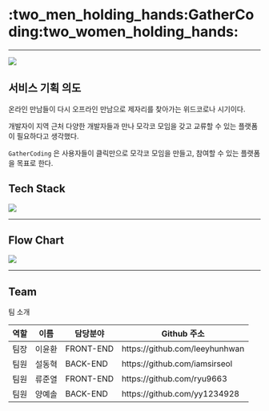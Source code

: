 <h1>:two_men_holding_hands:GatherCoding:two_women_holding_hands:</h1> <hr />
<img src="https://user-images.githubusercontent.com/75051059/141219381-c64490bf-907d-4929-8b1b-ad7891604a58.png">



<h2>서비스 기획 의도</h2>
온라인 만남들이 다시 오프라인 만남으로 제자리를 찾아가는 위드코로나 시기이다.

개발자이 지역 근처 다양한 개발자들과 만나 모각코 모임을 갖고 교류할 수 있는 플랫폼이 필요하다고 생각했다.

`GatherCoding` 은 사용자들이 클릭만으로 모각코 모임을 만들고, 참여할 수 있는 플랫폼을 목표로 한다.


<h2>Tech Stack</h2>
<img src ="https://user-images.githubusercontent.com/75051059/141217047-508c0826-3a1f-4b24-93c3-666a56851d3a.png"/>



<hr />
<h2>Flow Chart</h2>
<img src="https://user-images.githubusercontent.com/75051059/141221070-1681caac-f3e7-49b2-8ade-7e5f77376ecf.png">
<hr />
<h2>Team</h2>

팀 소개
<table>
   <thead>
      <tr>
         <th>역할</th>
         <th>이름</th>
         <th>담당분야</th>
         <th>Github 주소</th>
      </tr>
   </thead>
   <tbody>
      <tr>
         <td>팀장</td>
         <td>이윤환</td>
         <td>FRONT-END</td>
         <td>https://github.com/leeyhunhwan</td>
      </tr>
      <tr>
         <td>팀원</td>
         <td>설동혁</td>
         <td>BACK-END</td>
         <td>https://github.com/iamsirseol</td>
      </tr>
      <tr>
         <td>팀원</td>
         <td>류준열</td>
         <td>FRONT-END</td>
         <td>https://github.com/ryu9663</td>
      </tr>
      <tr>
         <td>팀원</td>
         <td>양예솔</td>
         <td>BACK-END</td>
         <td>https://github.com/yy1234928</td>
      </tr>
   </tbody>
</table
